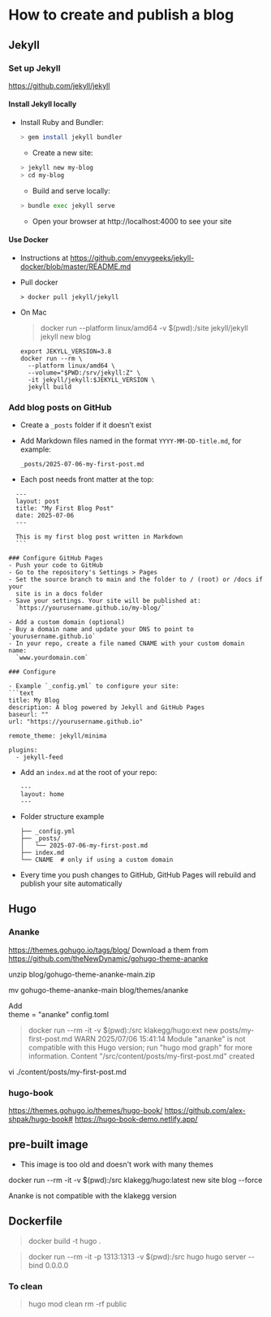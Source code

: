 # How to create and publish a blog

## Jekyll

### Set up Jekyll

https://github.com/jekyll/jekyll

#### Install Jekyll locally

- Install Ruby and Bundler:
  ```bash
  > gem install jekyll bundler
  ```

  - Create a new site:
  ```bash
  > jekyll new my-blog
  > cd my-blog
  ```

  - Build and serve locally:
  ```bash
  > bundle exec jekyll serve
  ```

  - Open your browser at http://localhost:4000 to see your site

#### Use Docker

- Instructions at https://github.com/envygeeks/jekyll-docker/blob/master/README.md

- Pull docker
  ```
  > docker pull jekyll/jekyll
  ```

- On Mac
  > docker run --platform linux/amd64 -v $(pwd):/site jekyll/jekyll jekyll new blog

  ```
  export JEKYLL_VERSION=3.8
  docker run --rm \
    --platform linux/amd64 \
    --volume="$PWD:/srv/jekyll:Z" \
    -it jekyll/jekyll:$JEKYLL_VERSION \
    jekyll build
    ```

### Add blog posts on GitHub
  - Create a `_posts` folder if it doesn't exist
  - Add Markdown files named in the format `YYYY-MM-DD-title.md`, for example:
    ```text
    _posts/2025-07-06-my-first-post.md
    ```

  - Each post needs front matter at the top:
  ```text
    ---
    layout: post
    title: "My First Blog Post"
    date: 2025-07-06
    ---

    This is my first blog post written in Markdown
    ```

### Configure GitHub Pages
  - Push your code to GitHub
  - Go to the repository's Settings > Pages
  - Set the source branch to main and the folder to / (root) or /docs if your
    site is in a docs folder
  - Save your settings. Your site will be published at:
    `https://yourusername.github.io/my-blog/`

- Add a custom domain (optional)
  - Buy a domain name and update your DNS to point to `yourusername.github.io`
  - In your repo, create a file named CNAME with your custom domain name:
    `www.yourdomain.com`

### Configure

- Example `_config.yml` to configure your site:
  ```text
  title: My Blog
  description: A blog powered by Jekyll and GitHub Pages
  baseurl: ""
  url: "https://yourusername.github.io"

  remote_theme: jekyll/minima

  plugins:
    - jekyll-feed
  ```

- Add an `index.md` at the root of your repo:
  ```text
  ---
  layout: home
  ---
  ```

- Folder structure example
  ```text
  ├── _config.yml
  ├── _posts/
  │   └── 2025-07-06-my-first-post.md
  ├── index.md
  └── CNAME  # only if using a custom domain
  ```

- Every time you push changes to GitHub, GitHub Pages will rebuild and publish your site automatically

## Hugo

### Ananke
https://themes.gohugo.io/tags/blog/
Download a them from https://github.com/theNewDynamic/gohugo-theme-ananke

unzip blog/gohugo-theme-ananke-main.zip

mv gohugo-theme-ananke-main blog/themes/ananke

Add  
theme = "ananke"
config.toml

> docker run --rm -it -v $(pwd):/src klakegg/hugo:ext new posts/my-first-post.md
WARN 2025/07/06 15:41:14 Module "ananke" is not compatible with this Hugo version; run "hugo mod graph" for more information.
Content "/src/content/posts/my-first-post.md" created

vi ./content/posts/my-first-post.md

### hugo-book

https://themes.gohugo.io/themes/hugo-book/
https://github.com/alex-shpak/hugo-book#
https://hugo-book-demo.netlify.app/

## pre-built image

- This image is too old and doesn't work with many themes

docker run --rm -it -v $(pwd):/src klakegg/hugo:latest new site blog --force

Ananke is not compatible with the klakegg version

## Dockerfile

> docker build -t hugo .

> docker run --rm -it -p 1313:1313 -v $(pwd):/src hugo hugo server --bind 0.0.0.0

### To clean
> hugo mod clean
> rm -rf public
